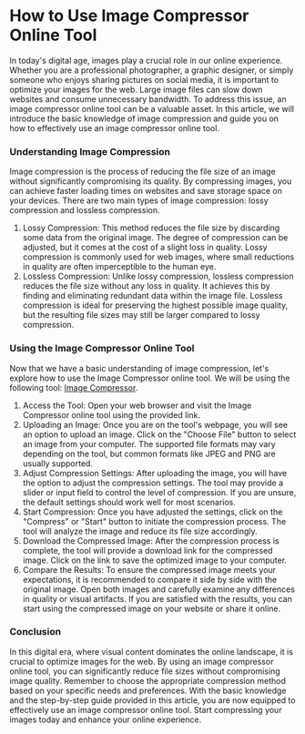 How to Use Image Compressor Online Tool
=======================================

In today's digital age, images play a crucial role in our online experience. Whether you are a professional photographer, a graphic designer, or simply someone who enjoys sharing pictures on social media, it is important to optimize your images for the web. Large image files can slow down websites and consume unnecessary bandwidth. To address this issue, an image compressor online tool can be a valuable asset. In this article, we will introduce the basic knowledge of image compression and guide you on how to effectively use an image compressor online tool.

### Understanding Image Compression

Image compression is the process of reducing the file size of an image without significantly compromising its quality. By compressing images, you can achieve faster loading times on websites and save storage space on your devices. There are two main types of image compression: lossy compression and lossless compression.

1. Lossy Compression: This method reduces the file size by discarding some data from the original image. The degree of compression can be adjusted, but it comes at the cost of a slight loss in quality. Lossy compression is commonly used for web images, where small reductions in quality are often imperceptible to the human eye.
2. Lossless Compression: Unlike lossy compression, lossless compression reduces the file size without any loss in quality. It achieves this by finding and eliminating redundant data within the image file. Lossless compression is ideal for preserving the highest possible image quality, but the resulting file sizes may still be larger compared to lossy compression.

### Using the Image Compressor Online Tool

Now that we have a basic understanding of image compression, let's explore how to use the Image Compressor online tool. We will be using the following tool: [Image Compressor](https://base64decodeonline.com/tools/image-compressor).

1. Access the Tool: Open your web browser and visit the Image Compressor online tool using the provided link.
2. Uploading an Image: Once you are on the tool's webpage, you will see an option to upload an image. Click on the "Choose File" button to select an image from your computer. The supported file formats may vary depending on the tool, but common formats like JPEG and PNG are usually supported.
3. Adjust Compression Settings: After uploading the image, you will have the option to adjust the compression settings. The tool may provide a slider or input field to control the level of compression. If you are unsure, the default settings should work well for most scenarios.
4. Start Compression: Once you have adjusted the settings, click on the "Compress" or "Start" button to initiate the compression process. The tool will analyze the image and reduce its file size accordingly.
5. Download the Compressed Image: After the compression process is complete, the tool will provide a download link for the compressed image. Click on the link to save the optimized image to your computer.
6. Compare the Results: To ensure the compressed image meets your expectations, it is recommended to compare it side by side with the original image. Open both images and carefully examine any differences in quality or visual artifacts. If you are satisfied with the results, you can start using the compressed image on your website or share it online.

### Conclusion

In this digital era, where visual content dominates the online landscape, it is crucial to optimize images for the web. By using an image compressor online tool, you can significantly reduce file sizes without compromising image quality. Remember to choose the appropriate compression method based on your specific needs and preferences. With the basic knowledge and the step-by-step guide provided in this article, you are now equipped to effectively use an image compressor online tool. Start compressing your images today and enhance your online experience.